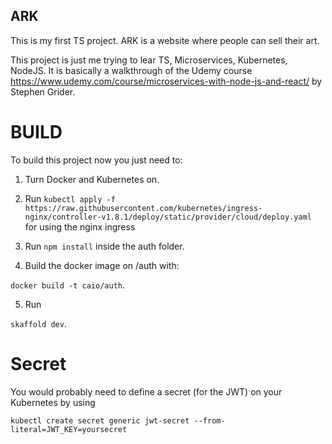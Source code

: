 ## ARK

This is my first TS project. ARK is a website where people can sell their art. 

This project is just me trying to lear TS, Microservices, Kubernetes, NodeJS. It is basically a walkthrough of the Udemy course https://www.udemy.com/course/microservices-with-node-js-and-react/ by Stephen Grider.

# BUILD

To build this project now you just need to:

1) Turn Docker and Kubernetes on.

2) Run `kubectl apply -f https://raw.githubusercontent.com/kubernetes/ingress-nginx/controller-v1.8.1/deploy/static/provider/cloud/deploy.yaml` for using the nginx ingress

3) Run `npm install` inside the auth folder.

4) Build the docker image on /auth with:

`docker build -t caio/auth`.

5) Run

`skaffold dev`.

# Secret 

You would probably need to define a secret (for the JWT) on your Kubernetes by using 

`kubectl create secret generic jwt-secret --from-literal=JWT_KEY=yoursecret`

